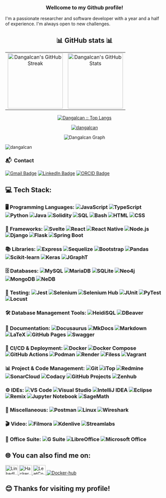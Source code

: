 <h3 align="center">Wellcome to my Github profile!</h3>

I'm a passionate researcher and software developer with a year and a half of experience. I'm always open to new challenges.

<div style="text-align: center; margin-top: 20px;">
  <h2 align="center">📊 GitHub stats 📊</h2>
  <table align="center">
    <tr>
      <td align="center">
        <a href="https://git.io/streak-stats">
          <img alt="Dangalcan's GitHub Streak" src="https://streak-stats.demolab.com/?user=Dangalcan&theme=dark" height="175px" />
        </a>
      </td>
      <td align="center">
        <a href="https://github.com/anuraghazra/github-readme-stats">
          <img alt="Dangalcan's GitHub Stats" src="https://denvercoder1-github-readme-stats.vercel.app/api/?username=Dangalcan&show_icons=true&count_private=true&theme=dark&custom_title=Dangalcan's+GitHub+Stats" height="175px" />
        </a>
      </td>
    </tr>
  </table>
  <p align="center">
    <a href="https://github.com/Dangalcan/">
      <img src="https://github-readme-stats.vercel.app/api/top-langs/?username=Dangalcan&langs_count=6&theme=nord_bright&layout=compact&hide_border=true" 
      alt="Dangalcan :: Top Langs" />
    </a>
  </p>
</div>

<p align="center"> <a href="https://github.com/ryo-ma/github-profile-trophy"><img src="https://github-profile-trophy.vercel.app/?username=dangalcan" alt="dangalcan" /></a> </p>

<div align="center">
  <img src="http://github-profile-summary-cards.vercel.app/api/cards/profile-details?username=Dangalcan&theme=nord_bright" alt="Dangalcan Graph" />
</div>

<p align="left"> <img src="https://komarev.com/ghpvc/?username=dangalcan&label=Profile%20views&color=0e75b6&style=flat" alt="dangalcan" /> </p>

<h3> 📬 &nbsp;Contact</h3>
<p>
	<a href="mailto:megamagolas@gmail.com"><img src="https://img.shields.io/badge/Gmail-EA4335?logo=gmail&logoColor=fff&style=for-the-badge" alt="Gmail Badge"></a>
	<a href="https://www.linkedin.com/in/daniel-galv%C3%A1n-cancio/"><img src="https://img.shields.io/badge/LinkedIn-0077B5?style=for-the-badge&logo=linkedin&logoColor=white" alt="LinkedIn Badge"></a>
	<a href="https://orcid.org/0009-0006-8590-7331"><img src="https://img.shields.io/badge/ORCID-00B1A3?logo=orcid&logoColor=white&style=for-the-badge" alt="ORCID Badge"></a>
</p>

## 💻 **Tech Stack:**  

### 🖥️ **Programming Languages:** ![JavaScript](https://img.shields.io/badge/-JavaScript-F7DF1E?style=flat&logo=javascript&logoColor=black) ![TypeScript](https://img.shields.io/badge/-TypeScript-3178C6?style=flat&logo=typescript&logoColor=white) ![Python](https://img.shields.io/badge/-Python-3776AB?style=flat&logo=python&logoColor=white)   ![Java](https://img.shields.io/badge/-Java-007396?style=flat&logo=java&logoColor=white) ![Solidity](https://img.shields.io/badge/-Solidity-363636?style=flat&logo=solidity&logoColor=white) ![SQL](https://img.shields.io/badge/-SQL-4479A1?style=flat&logo=postgresql&logoColor=white) ![Bash](https://img.shields.io/badge/-Bash-4EAA25?style=flat&logo=gnu-bash&logoColor=white) ![HTML](https://img.shields.io/badge/-HTML-E34F26?style=flat&logo=html5&logoColor=white)  ![CSS](https://img.shields.io/badge/-CSS-1572B6?style=flat&logo=css3&logoColor=white) 

### 🚀 **Frameworks:** ![Svelte](https://img.shields.io/badge/-Svelte-FF3E00?style=flat&logo=svelte&logoColor=white)  ![React](https://img.shields.io/badge/-React-61DAFB?style=flat&logo=react&logoColor=white)  ![React Native](https://img.shields.io/badge/-React%20Native-61DAFB?style=flat&logo=react&logoColor=white)  ![Node.js](https://img.shields.io/badge/-Node.js-339933?style=flat&logo=node.js&logoColor=white)  ![Django](https://img.shields.io/badge/-Django-092E20?style=flat&logo=django&logoColor=white)  ![Flask](https://img.shields.io/badge/-Flask-000000?style=flat&logo=flask&logoColor=white)  ![Spring Boot](https://img.shields.io/badge/-Spring%20Boot-6DB33F?style=flat&logo=springboot&logoColor=white)  

### 📚 **Libraries:** ![Express](https://img.shields.io/badge/-Express-000000?style=flat&logo=express&logoColor=white)  ![Sequelize](https://img.shields.io/badge/-Sequelize-52B0E7?style=flat&logo=sequelize&logoColor=white)  ![Bootstrap](https://img.shields.io/badge/-Bootstrap-563D7C?style=flat&logo=bootstrap&logoColor=white) ![Pandas](https://img.shields.io/badge/-Pandas-150458?style=flat&logo=pandas&logoColor=white)  ![Scikit-learn](https://img.shields.io/badge/-Scikit%20Learn-F7931E?style=flat&logo=scikit-learn&logoColor=white)  ![Keras](https://img.shields.io/badge/-Keras-D00000?style=flat&logo=keras&logoColor=white)  ![JGraphT](https://img.shields.io/badge/-JGraphT-0059B3?style=flat&logo=java&logoColor=white)  

### 🗄️ **Databases:** ![MySQL](https://img.shields.io/badge/-MySQL-4479A1?style=flat&logo=mysql&logoColor=white) ![MariaDB](https://img.shields.io/badge/-MariaDB-003545?style=flat&logo=mariadb&logoColor=white)  ![SQLite](https://img.shields.io/badge/-SQLite-003B57?style=flat&logo=sqlite&logoColor=white)  ![Neo4j](https://img.shields.io/badge/-Neo4j-008CC1?style=flat&logo=neo4j&logoColor=white)  ![MongoDB](https://img.shields.io/badge/-MongoDB-47A248?style=flat&logo=mongodb&logoColor=white) ![NeDB](https://img.shields.io/badge/-NeDB-1D1D1B?style=flat&logo=npm&logoColor=white)


### 🧪 **Testing:** ![Jest](https://img.shields.io/badge/-Jest-C21325?style=flat&logo=jest&logoColor=white) ![Selenium](https://img.shields.io/badge/-Selenium-43B02A?style=flat&logo=selenium&logoColor=white) ![Selenium Hub](https://img.shields.io/badge/-Selenium%20Hub-43B02A?style=flat&logo=selenium&logoColor=white) ![JUnit](https://img.shields.io/badge/-JUnit-25A162?style=flat&logo=junit5&logoColor=white) ![PyTest](https://img.shields.io/badge/-PyTest-0A9EDC?style=flat&logo=python&logoColor=white) ![Locust](https://img.shields.io/badge/-Locust-77AC47?style=flat&logo=locust&logoColor=white)  


### 🛠️ **Database Management Tools:** ![HeidiSQL](https://img.shields.io/badge/-HeidiSQL-009688?style=flat)  ![DBeaver](https://img.shields.io/badge/-DBeaver-372923?style=flat&logo=dbeaver&logoColor=white)  

### 📜 **Documentation:** ![Docusaurus](https://img.shields.io/badge/-Docusaurus-2E8555?style=flat&logo=docusaurus&logoColor=white)  ![MkDocs](https://img.shields.io/badge/-MkDocs-000000?style=flat)  ![Markdown](https://img.shields.io/badge/-Markdown-000000?style=flat&logo=markdown&logoColor=white) ![LaTeX](https://img.shields.io/badge/-LaTeX-008080?style=flat&logo=latex&logoColor=white) ![GitHub Pages](https://img.shields.io/badge/-GitHub%20Pages-222222?style=flat&logo=github&logoColor=white) ![Swagger](https://img.shields.io/badge/-Swagger-85EA2D?style=flat&logo=swagger&logoColor=white)

### 🔄 **CI/CD & Deployment:** ![Docker](https://img.shields.io/badge/-Docker-2496ED?style=flat&logo=docker&logoColor=white) ![Docker Compose](https://img.shields.io/badge/-Docker%20Compose-2496ED?style=flat&logo=docker&logoColor=white) ![GitHub Actions](https://img.shields.io/badge/-GitHub%20Actions-2088FF?style=flat&logo=github-actions&logoColor=white) ![Podman](https://img.shields.io/badge/-Podman-0A4D7D?style=flat&logo=podman&logoColor=white) ![Render](https://img.shields.io/badge/-Render-46E3B7?style=flat)  ![Filess](https://img.shields.io/badge/-Filess-FF5733?style=flat) ![Vagrant](https://img.shields.io/badge/-Vagrant-1563FF?style=flat&logo=vagrant&logoColor=white)

### 📊 **Project & Code Management:** ![Git](https://img.shields.io/badge/-Git-F05032?style=flat&logo=git&logoColor=white) ![iTop](https://img.shields.io/badge/-iTop-005BAC?style=flat)  ![Redmine](https://img.shields.io/badge/-Redmine-B32024?style=flat&logo=redmine&logoColor=white) ![SonarCloud](https://img.shields.io/badge/-SonarCloud-F3702A?style=flat&logo=sonarcloud&logoColor=white)  ![Codacy](https://img.shields.io/badge/-Codacy-222F29?style=flat&logo=codacy&logoColor=white)  ![GitHub Projects](https://img.shields.io/badge/-GitHub%20Projects-000000?style=flat&logo=github&logoColor=white) ![Zenhub](https://img.shields.io/badge/-Zenhub-5C4EE5?style=flat&logo=zenhub&logoColor=white)  

### ⚙️ **IDEs:** ![VS Code](https://img.shields.io/badge/-VS%20Code-007ACC?style=flat&logo=visual-studio-code&logoColor=white)  ![Visual Studio](https://img.shields.io/badge/-Visual%20Studio-5C2D91?style=flat&logo=visual-studio&logoColor=white)  ![IntelliJ IDEA](https://img.shields.io/badge/-IntelliJ%20IDEA-000000?style=flat&logo=intellij-idea&logoColor=white) ![Eclipse](https://img.shields.io/badge/-Eclipse-2C2255?style=flat&logo=eclipse&logoColor=white) ![Remix](https://img.shields.io/badge/-Remix-181818?style=flat&logo=remix&logoColor=white) ![Jupyter Notebook](https://img.shields.io/badge/-Jupyter-FA0F00?style=flat&logo=jupyter&logoColor=white)  ![SageMath](https://img.shields.io/badge/-SageMath-8B0000?style=flat&logo=sagemath&logoColor=white)

### 🔧 **Miscellaneous:** ![Postman](https://img.shields.io/badge/-Postman-FF6C37?style=flat&logo=postman&logoColor=white) ![Linux](https://img.shields.io/badge/-Linux-FCC624?style=flat&logo=linux&logoColor=white) ![Wireshark](https://img.shields.io/badge/-Wireshark-1679A7?style=flat&logo=wireshark&logoColor=white)  

### 🎬 **Video:** ![Filmora](https://img.shields.io/badge/-Filmora-000000?style=flat&logo=filmora&logoColor=white)  ![Kdenlive](https://img.shields.io/badge/-Kdenlive-3FBF7F?style=flat&logo=kdenlive&logoColor=white) ![Streamlabs](https://img.shields.io/badge/-Streamlabs-00A6A6?style=flat&logo=streamlabs&logoColor=white)

### 💼 **Office Suite:** ![G Suite](https://img.shields.io/badge/-Google%20Workspace-4285F4?style=flat&logo=google&logoColor=white)  ![LibreOffice](https://img.shields.io/badge/-LibreOffice-18A303?style=flat&logo=libreoffice&logoColor=white) ![Microsoft Office](https://img.shields.io/badge/-Microsoft%20Office-D83B01?style=flat&logo=microsoft-office&logoColor=white)

## 🌐 You can also find me on:</h3>
<a href="https://linkedin.com/in/daniel-galván-cancio" target="blank">
  <img src="https://raw.githubusercontent.com/rahuldkjain/github-profile-readme-generator/master/src/images/icons/Social/linked-in-alt.svg" alt="LinkedIn" width="40" height="30" />
</a>
<a href="https://www.hackerrank.com/megamagolas" target="blank">
  <img src="https://raw.githubusercontent.com/rahuldkjain/github-profile-readme-generator/master/src/images/icons/Social/hackerrank.svg" alt="HackerRank" width="40" height="30" />
</a>
<a href="https://www.leetcode.com/dangalcan/" target="blank">
  <img src="https://raw.githubusercontent.com/rahuldkjain/github-profile-readme-generator/master/src/images/icons/Social/leet-code.svg" alt="LeetCode" width="40" height="30" />
</a>
<a href="https://hub.docker.com/u/megamagolas" target="blank">
  <img src="https://img.shields.io/badge/-Dockerhub-2496ED?style=flat&logo=docker&logoColor=white" alt="Docker-hub" />
</a>

## 😊 Thanks for visiting my profile!
